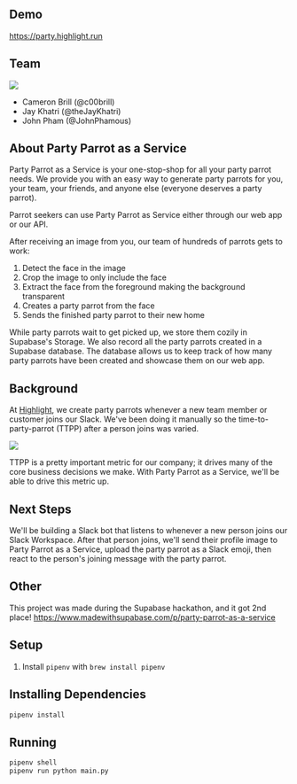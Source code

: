## Demo

https://party.highlight.run

## Team

![](https://i.imgur.com/mlJ1kZP.gif)

- Cameron Brill (@c00brill)
- Jay Khatri (@theJayKhatri)
- John Pham (@JohnPhamous)

## About Party Parrot as a Service

Party Parrot as a Service is your one-stop-shop for all your party parrot needs. We provide you with an easy way to generate party parrots for you, your team, your friends, and anyone else (everyone deserves a party parrot).

Parrot seekers can use Party Parrot as Service either through our web app or our API.

After receiving an image from you, our team of hundreds of parrots gets to work:

1. Detect the face in the image
2. Crop the image to only include the face
3. Extract the face from the foreground making the background transparent
4. Creates a party parrot from the face
5. Sends the finished party parrot to their new home

While party parrots wait to get picked up, we store them cozily in Supabase's Storage. We also record all the party parrots created in a Supabase database. The database allows us to keep track of how many party parrots have been created and showcase them on our web app.

## Background

At [Highlight](https://highlight.run), we create party parrots whenever a new team member or customer joins our Slack. We've been doing it manually so the time-to-party-parrot (TTPP) after a person joins was varied.

![](https://i.imgur.com/DQAEsgX.gif)

TTPP is a pretty important metric for our company; it drives many of the core business decisions we make. With Party Parrot as a Service, we'll be able to drive this metric up.

## Next Steps

We'll be building a Slack bot that listens to whenever a new person joins our Slack Workspace. After that person joins, we'll send their profile image to Party Parrot as a Service, upload the party parrot as a Slack emoji, then react to the person's joining message with the party parrot.

## Other

This project was made during the Supabase hackathon, and it got 2nd place! https://www.madewithsupabase.com/p/party-parrot-as-a-service

## Setup

1. Install `pipenv` with `brew install pipenv`


## Installing Dependencies

```sh
pipenv install
```

## Running

```sh
pipenv shell
pipenv run python main.py
```


